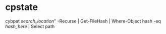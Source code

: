 # cpstate
cybpat
_search_location_" -Recurse | Get-FileHash | Where-Object hash -eq _hash_here_ | Select path
